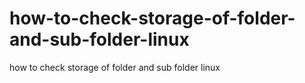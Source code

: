 # how-to-check-storage-of-folder-and-sub-folder-linux
how to check storage of folder and sub folder linux
